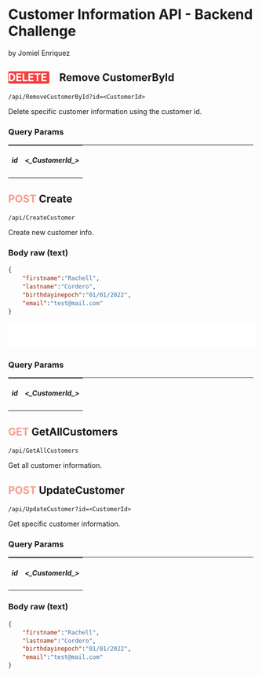 # Customer Information API - Backend Challenge
by Jomiel Enriquez

## <span style="background-color: #f93e3e !important; color:white; width: 300px !important; border-radius:3px; margin-right:20px"> DELETE </span>  Remove CustomerById

```url
/api/RemoveCustomerById?id=<CustomerId>
```

Delete specific customer information using the customer id.

### Query Params
<table style="width:500px; border-top:solid 1px;">
    <tr>
        <td style="text-align:center"><h5>id</h5></td>
        <td style="text-align:center"><h5> <_CustomerId_> </h5></td>
    </tr>
</table>



## <span style="color: #f79a8e !important"> POST </span> Create

```url
/api/CreateCustomer
```

Create new customer info.

### Body raw (text)
```json
{
    "firstname":"Rachell",
    "lastname":"Cordero",
    "birthdayinepoch":"01/01/2022",
    "email":"test@mail.com"
}
```
![](./svg/test.svg)

### Query Params
<table style="width:500px; border-top:solid 1px">
    <tr>
        <td style="text-align:center"><h5>id</h5></td>
        <td style="text-align:center"><h5> <_CustomerId_> </h5></td>
    </tr>
</table>



## <span style="color: #f79a8e !important"> GET </span> GetAllCustomers

```url
/api/GetAllCustomers
```

Get all customer information.



## <span style="color: #f79a8e !important"> POST </span> UpdateCustomer

```url
/api/UpdateCustomer?id=<CustomerId>
```

Get specific customer information.

### Query Params
<table style="width:500px; border-top:solid 1px">
    <tr>
        <td style="text-align:center"><h5>id</h5></td>
        <td style="text-align:center"><h5> <_CustomerId_> </h5></td>
    </tr>
</table>

### Body raw (text)
```json
{
    "firstname":"Rachell",
    "lastname":"Cordero",
    "birthdayinepoch":"01/01/2022",
    "email":"test@mail.com"
}
```
